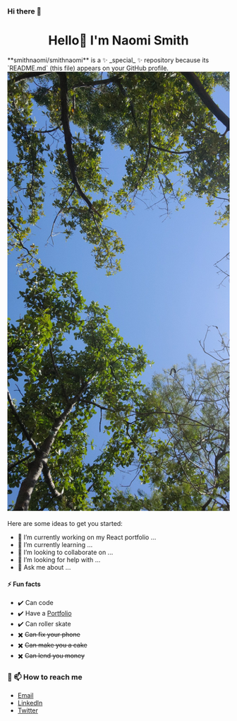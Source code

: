 ### Hi there 👋

<h1 align="center">Hello👋 I'm Naomi Smith</h1>
**smithnaomi/smithnaomi** is a ✨ _special_ ✨ repository because its `README.md` (this file) appears on your GitHub profile.

<div align="center">
  <img src ="752E93AD-CFF2-48FA-A26C-0194BF75CC9E.jpeg" />
  
</div>

 <br/>
Here are some ideas to get you started:

- 🔭 I’m currently working on my React portfolio ...
- 🌱 I’m currently learning ...
- 👯 I’m looking to collaborate on ...
- 🤔 I’m looking for help with ...
- 💬 Ask me about ...






#### ⚡ Fun facts
- ✔️ Can code
- ✔️ Have a [Portfolio]()
- ✔️ Can roller skate
- ✖️ ~~Can fix your phone~~
- ✖️ ~~Can make you a cake~~
- ✖️ ~~Can lend you money~~

### 🔗 📫 How to reach me

+ [Email](mailto:smithnaomi488@gmail.com)
+ [LinkedIn](https://www.linkedin.com/in/smithnaomi488)
+ [Twitter](https://twitter.com/thenewCoder)

